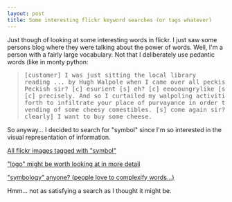 ```yaml
---
layout: post
title: Some interesting flickr keyword searches (or tags whatever) 
---
```



Just though of looking at some interesting words in flickr. I just saw some persons blog where they were talking about the power of words. Well, I'm a person with a fairly large vocabulary. Not that I deliberately use pedantic words (like in monty python:<blockquote><pre>[customer] I was just sitting the local library reading ... by Hugh Walpole when I came over all peckish [shopkeeper] Peckish sir? [c] esurient [s] eh? [c] eeoooungrylike [s] ahhh... hungry [c] precisely. And so I curtailed my walpoling activities and sallied forth to infiltrate your place of purvayance in order to negotiate the vending of some cheesy comestibles. [s] come again sir? [c] [very clearly] I want to buy some cheese. </pre></blockquote>

So anyway... I decided to search for "symbol" since I'm so interested in the visual representation of information. 

<a href="http://flickr.com/photos/tags/symbol">All flickr images tagged with "symbol" </a>

<a href="http://flickr.com/photos/tags/logo">"logo" might be worth looking at in more detail </a>

<a href="http://flickr.com/photos/tags/symbology">"symbology" anyone? (people love to complexify words...) </a>

Hmm... not as satisfying a search as I thought it might be.
